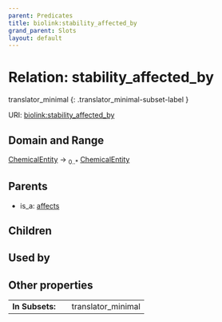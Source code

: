 ```yaml
---
parent: Predicates
title: biolink:stability_affected_by
grand_parent: Slots
layout: default
---
```


# Relation: stability_affected_by

translator_minimal
{: .translator_minimal-subset-label }




URI: [biolink:stability_affected_by](https://w3id.org/biolink/vocab/stability_affected_by)

## Domain and Range

[ChemicalEntity](ChemicalEntity.md) ->  <sub>0..*</sub> [ChemicalEntity](ChemicalEntity.md)

## Parents

 *  is_a: [affects](affects.md)

## Children


## Used by


## Other properties

|  |  |  |
| --- | --- | --- |
| **In Subsets:** | | translator_minimal |

